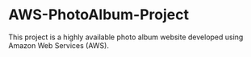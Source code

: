 # AWS-PhotoAlbum-Project
This project is a highly available photo album website developed using Amazon Web Services (AWS).
